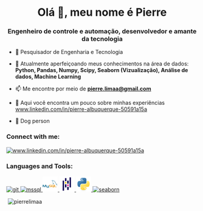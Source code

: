 <h1 align="center">Olá 👋, meu nome é Pierre</h1>
<h3 align="center">Engenheiro de controle e automação, desenvolvedor e amante da tecnologia</h3>

- :rocket: Pesquisador de Engenharia e Tecnologia 

- 🌱 Atualmente aperfeiçoando meus conhecimentos na área de dados: **Python, Pandas, Numpy, Scipy, Seaborn (Vizualização), Análise de dados, Machine Learning**

- 📫 Me encontre por meio de **pierre.limaa@gmail.com**

- 📄 Aqui você encontra um pouco sobre minhas experiências www.linkedin.com/in/pierre-albuquerque-50591a15a

- :dog: Dog person
<h3 align="left">Connect with me:</h3>
<p align="left">
<a href="https://linkedin.com/in/pierre-albuquerque-50591a15a" target="blank"><img align="center" src="https://raw.githubusercontent.com/rahuldkjain/github-profile-readme-generator/master/src/images/icons/Social/linked-in-alt.svg" alt="www.linkedin.com/in/pierre-albuquerque-50591a15a" height="30" width="40" /></a>
</p>

<h3 align="left">Languages and Tools:</h3>
<p align="left"> <a href="https://git-scm.com/" target="_blank" rel="noreferrer"> <img src="https://www.vectorlogo.zone/logos/git-scm/git-scm-icon.svg" alt="git" width="40" height="40"/> </a> <a href="https://www.microsoft.com/en-us/sql-server" target="_blank" rel="noreferrer"> <img src="https://www.svgrepo.com/show/303229/microsoft-sql-server-logo.svg" alt="mssql" width="40" height="40"/> </a> <a href="https://www.mysql.com/" target="_blank" rel="noreferrer"> <img src="https://raw.githubusercontent.com/devicons/devicon/master/icons/mysql/mysql-original-wordmark.svg" alt="mysql" width="40" height="40"/> </a> <a href="https://pandas.pydata.org/" target="_blank" rel="noreferrer"> <img src="https://raw.githubusercontent.com/devicons/devicon/2ae2a900d2f041da66e950e4d48052658d850630/icons/pandas/pandas-original.svg" alt="pandas" width="40" height="40"/> </a> <a href="https://www.python.org" target="_blank" rel="noreferrer"> <img src="https://raw.githubusercontent.com/devicons/devicon/master/icons/python/python-original.svg" alt="python" width="40" height="40"/> </a> <a href="https://seaborn.pydata.org/" target="_blank" rel="noreferrer"> <img src="https://seaborn.pydata.org/_images/logo-mark-lightbg.svg" alt="seaborn" width="40" height="40"/> </a> </p>

<p>&nbsp;<img align="center" src="https://github-readme-stats.vercel.app/api?username=pierrelimaa&show_icons=true&locale=en" alt="pierrelimaa" /></p>
